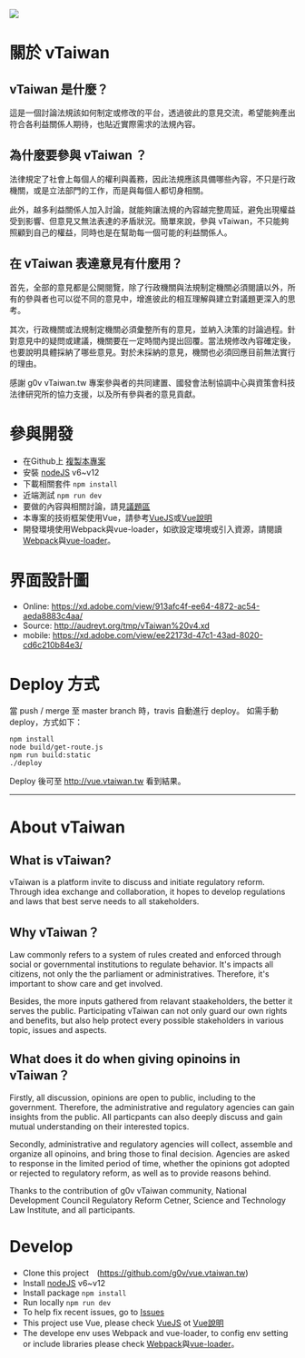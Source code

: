![](https://travis-ci.org/g0v/vue.vtaiwan.tw.svg?branch=master)

# 關於 vTaiwan 

## vTaiwan 是什麼？

這是一個討論法規該如何制定或修改的平台，透過彼此的意見交流，希望能夠產出符合各利益關係人期待，也貼近實際需求的法規內容。

## 為什麼要參與 vTaiwan ？

法律規定了社會上每個人的權利與義務，因此法規應該具備哪些內容，不只是行政機關，或是立法部門的工作，而是與每個人都切身相關。

此外，越多利益關係人加入討論，就能夠讓法規的內容越完整周延，避免出現權益受到影響、但意見又無法表達的矛盾狀況。簡單來說，參與 vTaiwan，不只能夠照顧到自己的權益，同時也是在幫助每一個可能的利益關係人。

## 在 vTaiwan 表達意見有什麼用？

首先，全部的意見都是公開閱覽，除了行政機關與法規制定機關必須閱讀以外，所有的參與者也可以從不同的意見中，增進彼此的相互理解與建立對議題更深入的思考。

其次，行政機關或法規制定機關必須彙整所有的意見，並納入決策的討論過程。針對意見中的疑問或建議，機關要在一定時間內提出回覆。當法規修改內容確定後，也要說明具體採納了哪些意見。對於未採納的意見，機關也必須回應目前無法實行的理由。

感謝 g0v vTaiwan.tw 專案參與者的共同建置、國發會法制協調中心與資策會科技法律研究所的協力支援，以及所有參與者的意見貢獻。


# 參與開發

* 在Github上
[複製本專案](https://github.com/g0v/vue.vtaiwan.tw)
* 安裝
[nodeJS](https://nodejs.org/en/) v6~v12
* 下載相關套件
```npm install```
* 近端測試
```npm run dev```
* 要做的內容與相關討論，請見[議題區](https://github.com/g0v/vue.vtaiwan.tw/issues)
* 本專案的技術框架使用Vue，請參考[VueJS](https://vuejs.org/)或[Vue說明](https://cn.vuejs.org/)
* 開發環境使用Webpack與vue-loader，如欲設定環境或引入資源，請閱讀[Webpack](http://webpack.github.io/)與[vue-loader](https://github.com/vuejs/vue-loader)。

# 界面設計圖

* Online: https://xd.adobe.com/view/913afc4f-ee64-4872-ac54-aeda8883c4aa/
* Source: http://audreyt.org/tmp/vTaiwan%20v4.xd
* mobile: https://xd.adobe.com/view/ee22173d-47c1-43ad-8020-cd6c210b84e3/

# Deploy 方式

當 push / merge 至 master branch 時，travis 自動進行 deploy。
如需手動 deploy，方式如下：

```
npm install
node build/get-route.js
npm run build:static
./deploy
```

Deploy 後可至 http://vue.vtaiwan.tw 看到結果。

---

# About vTaiwan

## What is vTaiwan?

vTaiwan is a platform invite to discuss and initiate regulatory reform. Through idea exchange and collaboration, it hopes to develop regulations and laws that best serve needs to all stakeholders. 


## Why vTaiwan？

Law commonly refers to a system of rules created and enforced through social or governmental institutions to regulate behavior. It's impacts all citizens, not only the the parliament or administratives. Therefore, it's important to show care and get involved. 


Besides, the more inputs gathered from relavant staakeholders, the better it serves the public. Participating vTaiwan can not only guard our own rights and benefits, but also help protect every possible stakeholders in various topic, issues and aspects.


## What does it do when giving opinoins in vTaiwan？

Firstly, all discussion, opinions are open to public, including to the government. Therefore, the administrative and regulatory agencies can gain insights from the public. All particpants can also deeply discuss and gain mutual understanding on their interested topics. 

Secondly, administrative and regulatory agencies will collect, assemble and organize all opinoins, and bring those to final decision. Agencies are asked to response in the limited period of time, whether the opinions got adopted or rejected to regulatory reform, as well as to provide reasons behind. 

Thanks to the contribution of g0v vTaiwan community, National Development Council Regulatory Reform Cetner, Science and Technology Law Institute, and all participants. 


# Develop
* Clone this project　(https://github.com/g0v/vue.vtaiwan.tw)
* Install [nodeJS](https://nodejs.org/en/) v6~v12
* Install package
```npm install```
* Run locally
```npm run dev```
* To help fix recent issues, go to [Issues](https://github.com/g0v/vue.vtaiwan.tw/issues)
* This project use Vue, please check [VueJS](https://vuejs.org/) ot [Vue說明](https://cn.vuejs.org/)
* The develope env uses Webpack and vue-loader, to config env setting or include libraries please check [Webpack](http://webpack.github.io/)與[vue-loader](https://github.com/vuejs/vue-loader)。

